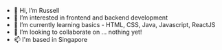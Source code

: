 - 👋 Hi, I’m Russell
- 👀 I’m interested in frontend and backend development
- 🌱 I’m currently learning basics - HTML, CSS, Java, Javascript, ReactJS
- 💞️ I’m looking to collaborate on ... nothing yet!
- 📫 I'm based in Singapore

<!---
russell258/russell258 is a ✨ special ✨ repository because its `README.md` (this file) appears on your GitHub profile.
You can click the Preview link to take a look at your changes.
--->
